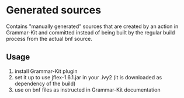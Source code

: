# Generated sources

Contains "manually generated" sources that are created by an action in Grammar-Kit and committed
instead of being built by the regular build process from the actual bnf source.

## Usage

1. install Grammar-Kit plugin
2. set it up to use jflex-1.6.1.jar in your .ivy2 (it is downloaded as dependency of the build)
3. use on bnf files as instructed in Grammar-Kit documentation
